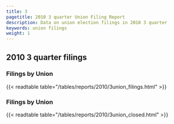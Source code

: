 ```yaml
---
title: 3
pagetitle: 2010 3 quarter Union Filing Report
description: Data on union election filings in 2010 3 quarter 
keywords: union filings
weight: 1
---
```


## 2010 3 quarter filings

### Filings by Union
{{< readtable table="/tables/reports/2010/3union_filings.html" >}}

### Filings by Union
{{< readtable table="/tables/reports/2010/3union_closed.html" >}}
